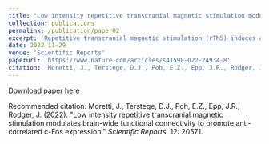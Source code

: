 ```yaml
---
title: "Low intensity repetitive transcranial magnetic stimulation modulates brain-wide functional connectivity to promote anti-correlated c-Fos expression."
collection: publications
permalink: /publication/paper02
excerpt: 'Repetitive transcranial magnetic stimulation (rTMS) induces action potentials to induce plastic changes in the brain with increasing evidence for the therapeutic importance of brain-wide functional network effects of rTMS; however, the influence of sub-action potential threshold (low-intensity; LI-) rTMS on neuronal activity is largely unknown. We investigated whether LI-rTMS modulates neuronal activity and functional connectivity and also specifically assessed modulation of parvalbumin interneuron activity. We conducted a brain-wide analysis of c-Fos, a marker for neuronal activity, in mice that received LI-rTMS to visual cortex. Mice received single or multiple sessions of excitatory 10 Hz LI-rTMS with custom rodent coils or were sham controls. We assessed changes to c-Fos positive cell densities and c-Fos/parvalbumin co-expression. Peak c-Fos expression corresponded with activity during rTMS. We also assessed functional connectivity changes using brain-wide c-Fos-based network analysis. LI-rTMS modulated c-Fos expression in cortical and subcortical regions. c-Fos density changes were most prevalent with acute stimulation, however chronic stimulation decreased parvalbumin interneuron activity, most prominently in the amygdala and striatum. LI-rTMS also increased anti-correlated functional connectivity, with the most prominent effects also in the amygdala and striatum following chronic stimulation. LI-rTMS induces changes in c-Fos expression that suggest modulation of neuronal activity and functional connectivity throughout the brain. Our results suggest that LI-rTMS promotes anticorrelated functional connectivity, possibly due to decreased parvalbumin interneuron activation induced by chronic stimulation. These changes may underpin therapeutic rTMS effects, therefore modulation of subcortical activity supports rTMS for treatment of disorders involving subcortical dysregulation.'
date: 2022-11-29
venue: 'Scientific Reports'
paperurl: 'https://www.nature.com/articles/s41598-022-24934-8'
citation: 'Moretti, J., Terstege, D.J., Poh, E.Z., Epp, J.R., Rodger, J. (2022). &quot;Low intensity repetitive transcranial magnetic stimulation modulates brain-wide functional connectivity to promote anti-correlated c-Fos expression.&quot; <i>Journal 1</i>. 12: 20571.'
---
```


[Download paper here](http://dterstege.github.io/files/paper02.pdf)

Recommended citation: Moretti, J., Terstege, D.J., Poh, E.Z., Epp, J.R., Rodger, J. (2022). "Low intensity repetitive transcranial magnetic stimulation modulates brain-wide functional connectivity to promote anti-correlated c-Fos expression." <i>Scientific Reports</i>. 12: 20571.
